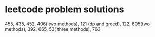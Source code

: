 # leetcode problem solutions
455, 435, 452, 406( two methods), 121 (dp and greed), 122, 605(two methods), 392, 665, 53( three methods), 763

